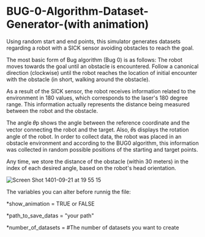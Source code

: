 # BUG-0-Algorithm-Dataset-Generator-(with animation)

Using random start and end points, this simulator generates datasets regarding a robot with a SICK sensor avoiding obstacles to reach the goal.

The most basic form of Bug algorithm (Bug 0) is as follows: The robot moves towards the goal until an obstacle is encountered. Follow a canonical direction (clockwise) until the robot reaches the location of initial encounter with the obstacle (in short, walking around the obstacle).

As a result of the SICK sensor, the robot receives information related to the environment in 180 values, which corresponds to the laser's 180 degree range. This information actually represents the distance being measured between the robot and the obstacle.

The angle 𝜃p shows the angle between the reference coordinate and the vector connecting the robot and the target. Also, 𝜃s displays the rotation angle of the robot.
In order to collect data, the robot was placed in an obstacle environment and according to the BUG0 algorithm, this information was collected in random possible positions of the starting and target points.

Any time, we store the distance of the obstacle (within 30 meters) in the index of each desired angle, based on the robot's head orientation.

![Screen Shot 1401-09-21 at 19 55 15](https://user-images.githubusercontent.com/78047586/207312120-c0efded3-842e-4bf2-badd-5672ef3111f0.jpg)


The variables you can alter before runnig the file:


  *show_animation = TRUE or FALSE

  *path_to_save_datas = "your path"

  *number_of_datasets = #The number of datasets you want to create

